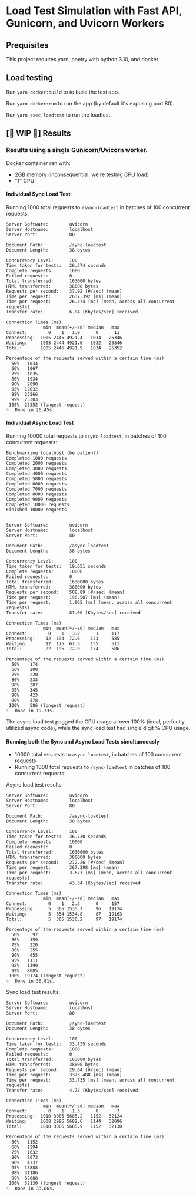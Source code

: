 # Load Test Simulation with Fast API, Gunicorn, and Uvicorn Workers

## Prequisites
This project requires yarn, poetry with python 3.10, and docker.

## Load testing
Run `yarn docker:build` to to build the test app.

Run `yarn docker:run` to run the app (by default it's exposing port 80).

Run `yarn exec:loadtest` to run the loadtest.


## [🚧 WIP 🚧] Results 

### Results using a single Gunicorn/Uvicorn worker.
Docker container ran with:
- 2GB memory (inconsequential, we're testing CPU load)
- "1" CPU
#### Individual Sync Load Test
Running 1000 total requests to `/sync-loadtest` in batches of 100 concurrent requests:

```
Server Software:        uvicorn
Server Hostname:        localhost
Server Port:            80

Document Path:          /sync-loadtest
Document Length:        38 bytes

Concurrency Level:      100
Time taken for tests:   26.374 seconds
Complete requests:      1000
Failed requests:        0
Total transferred:      163000 bytes
HTML transferred:       38000 bytes
Requests per second:    37.92 [#/sec] (mean)
Time per request:       2637.392 [ms] (mean)
Time per request:       26.374 [ms] (mean, across all concurrent requests)
Transfer rate:          6.04 [Kbytes/sec] received

Connection Times (ms)
              min  mean[+/-sd] median   max
Connect:        0    1   1.9      0      11
Processing:  1005 2445 4921.4   1034   25346
Waiting:     1005 2444 4921.6   1032   25346
Total:       1005 2446 4921.9   1034   25352

Percentage of the requests served within a certain time (ms)
  50%   1034
  66%   1067
  75%   1835
  80%   1934
  90%   2090
  95%  12032
  98%  25266
  99%  25303
 100%  25352 (longest request)
✨  Done in 26.45s.

```

#### Individual Async Load Test

Running 10000 total requests to `async-loadtest`, in batches of 100 concurrent requests: 
```
Benchmarking localhost (be patient)
Completed 1000 requests
Completed 2000 requests
Completed 3000 requests
Completed 4000 requests
Completed 5000 requests
Completed 6000 requests
Completed 7000 requests
Completed 8000 requests
Completed 9000 requests
Completed 10000 requests
Finished 10000 requests


Server Software:        uvicorn
Server Hostname:        localhost
Server Port:            80

Document Path:          /async-loadtest
Document Length:        38 bytes

Concurrency Level:      100
Time taken for tests:   19.651 seconds
Complete requests:      10000
Failed requests:        0
Total transferred:      1630000 bytes
HTML transferred:       380000 bytes
Requests per second:    508.89 [#/sec] (mean)
Time per request:       196.507 [ms] (mean)
Time per request:       1.965 [ms] (mean, across all concurrent requests)
Transfer rate:          81.00 [Kbytes/sec] received

Connection Times (ms)
              min  mean[+/-sd] median   max
Connect:        0    1   3.2      1     117
Processing:    12  194  72.6    173     585
Waiting:       12  175  67.5    155     511
Total:         22  195  72.9    174     586

Percentage of the requests served within a certain time (ms)
  50%    174
  66%    200
  75%    220
  80%    233
  90%    287
  95%    345
  98%    423
  99%    478
 100%    586 (longest request)
✨  Done in 19.73s.
```

The async load test pegged the CPU usage at over 100% (ideal, perfectly utilized async code), while the sync load test had single digit % CPU usage.

#### Running both the Sync and Async Load Tests simultaneously

- 10000 total requests to `async-loadtest`, in batches of 100 concurrent requests
- Running 1000 total requests to `/sync-loadtest` in batches of 100 concurrent requests:

Async load test results:
```
Server Software:        uvicorn
Server Hostname:        localhost
Server Port:            80

Document Path:          /async-loadtest
Document Length:        38 bytes

Concurrency Level:      100
Time taken for tests:   36.730 seconds
Complete requests:      10000
Failed requests:        0
Total transferred:      1630000 bytes
HTML transferred:       380000 bytes
Requests per second:    272.26 [#/sec] (mean)
Time per request:       367.298 [ms] (mean)
Time per request:       3.673 [ms] (mean, across all concurrent requests)
Transfer rate:          43.34 [Kbytes/sec] received

Connection Times (ms)
              min  mean[+/-sd] median   max
Connect:        0    1   2.3      0     157
Processing:     5  365 1535.7     96   19174
Waiting:        5  354 1534.8     87   19163
Total:          5  365 1536.2     97   19174

Percentage of the requests served within a certain time (ms)
  50%     97
  66%    159
  75%    220
  80%    255
  90%    455
  95%   1111
  98%   1399
  99%   8085
 100%  19174 (longest request)
✨  Done in 36.81s.
```

Sync load test results:
```
Server Software:        uvicorn
Server Hostname:        localhost
Server Port:            80

Document Path:          /sync-loadtest
Document Length:        38 bytes

Concurrency Level:      100
Time taken for tests:   33.735 seconds
Complete requests:      1000
Failed requests:        0
Total transferred:      163000 bytes
HTML transferred:       38000 bytes
Requests per second:    29.64 [#/sec] (mean)
Time per request:       3373.488 [ms] (mean)
Time per request:       33.735 [ms] (mean, across all concurrent requests)
Transfer rate:          4.72 [Kbytes/sec] received

Connection Times (ms)
              min  mean[+/-sd] median   max
Connect:        0    1   1.3      0       7
Processing:  1010 3005 5685.2   1152   32124
Waiting:     1008 2995 5682.6   1144   32096
Total:       1010 3006 5685.9   1152   32130

Percentage of the requests served within a certain time (ms)
  50%   1152
  66%   1294
  75%   1632
  80%   2073
  90%   4737
  95%  13888
  98%  31186
  99%  32088
 100%  32130 (longest request)
✨  Done in 33.86s.
```